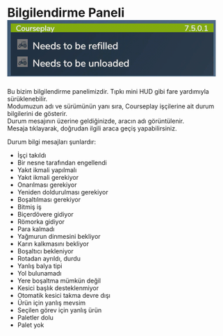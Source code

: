 # Bilgilendirme Paneli![Image](../assets/images/infopanel_0_0_480_130.png)

  
Bu bizim bilgilendirme panelimizdir. Tıpkı mini HUD gibi fare yardımıyla sürüklenebilir.  
Modumuzun adı ve sürümünün yanı sıra, Courseplay işçilerine ait durum bilgilerini de gösterir.  
Durum mesajının üzerine geldiğinizde, aracın adı görüntülenir.  
Mesaja tıklayarak, doğrudan ilgili araca geçiş yapabilirsiniz.  


  
Durum bilgi mesajları şunlardır:  
- İşçi takıldı  
- Bir nesne tarafından engellendi  
- Yakıt ikmali yapılmalı  
- Yakıt ikmali gerekiyor  
- Onarılması gerekiyor  
- Yeniden doldurulması gerekiyor  
- Boşaltılması gerekiyor  
- Bitmiş iş  
- Biçerdövere gidiyor  
- Römorka gidiyor  
- Para kalmadı  
- Yağmurun dinmesini bekliyor  
- Karın kalkmasını bekliyor  
- Boşaltıcı bekleniyor  
- Rotadan ayrıldı, durdu  
- Yanlış balya tipi  
- Yol bulunamadı  
- Yere boşaltma mümkün değil  
- Kesici başlık desteklenmiyor  
- Otomatik kesici takma devre dışı  
- Ürün için yanlış mevsim  
- Seçilen görev için yanlış ürün  
- Paletler dolu  
- Palet yok  


